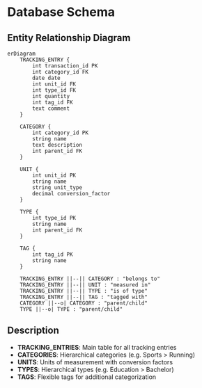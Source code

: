 # Database Schema

## Entity Relationship Diagram

```mermaid
erDiagram
    TRACKING_ENTRY {
        int transaction_id PK
        int category_id FK
        date date
        int unit_id FK
        int type_id FK
        int quantity
        int tag_id FK
        text comment
    }
    
    CATEGORY {
        int category_id PK
        string name
        text description
        int parent_id FK
    }
    
    UNIT {
        int unit_id PK
        string name
        string unit_type
        decimal conversion_factor
    }
    
    TYPE {
        int type_id PK
        string name
        int parent_id FK
    }
    
    TAG {
        int tag_id PK
        string name
    }
    
    TRACKING_ENTRY ||--|| CATEGORY : "belongs to"
    TRACKING_ENTRY ||--|| UNIT : "measured in"
    TRACKING_ENTRY ||--|| TYPE : "is of type"
    TRACKING_ENTRY ||--|| TAG : "tagged with"
    CATEGORY ||--o| CATEGORY : "parent/child"
    TYPE ||--o| TYPE : "parent/child"
```

## Description

- **TRACKING_ENTRIES**: Main table for all tracking entries
- **CATEGORIES**: Hierarchical categories (e.g. Sports > Running)  
- **UNITS**: Units of measurement with conversion factors
- **TYPES**: Hierarchical types (e.g. Education > Bachelor)
- **TAGS**: Flexible tags for additional categorization